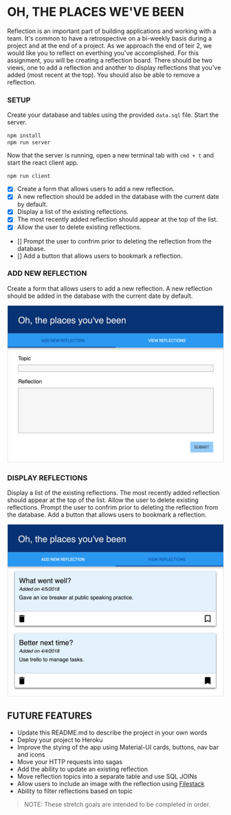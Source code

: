 # OH, THE PLACES WE'VE BEEN

Reflection is an important part of building applications and working with a team. It's common to have a retrospective on a bi-weekly basis during a project and at the end of a project. As we approach the end of teir 2, we would like you to reflect on everthing you've accomplished. For this assignment, you will be creating a reflection board. There should be two views, one to add a reflection and another to display reflections that you've added (most recent at the top). You should also be able to remove a reflection.

### SETUP

Create your database and tables using the provided `data.sql` file. Start the server.

```
npm install
npm run server
```

Now that the server is running, open a new terminal tab with `cmd + t` and start the react client app.

```
npm run client
```


- [x] Create a form that allows users to add a new reflection. 
- [x] A new reflection should be added in the database with the current date by default. 
- [x] Display a list of the existing reflections. 
- [x] The most recently added reflection should appear at the top of the list.
- [x] Allow the user to delete existing reflections. 
- [] Prompt the user to confrim prior to deleting the reflection from the database. 
- [] Add a button that allows users to bookmark a reflection.

### ADD NEW REFLECTION


Create a form that allows users to add a new reflection. A new reflection should be added in the database with the current date by default. 

![add new reflection](wireframes/screen-one.png)

### DISPLAY REFLECTIONS

Display a list of the existing reflections. The most recently added reflection should appear at the top of the list. Allow the user to delete existing reflections. Prompt the user to confrim prior to deleting the reflection from the database. Add a button that allows users to bookmark a reflection.

![display reflections](wireframes/screen-two.png)

## FUTURE FEATURES

- Update this README.md to describe the project in your own words
- Deploy your project to Heroku
- Improve the stying of the app using Material-UI cards, buttons, nav bar and icons
- Move your HTTP requests into sagas
- Add the ability to update an existing reflection
- Move reflection topics into a separate table and use SQL JOINs
- Allow users to include an image with the reflection using [Filestack](https://www.filestack.com/)
- Ability to filter reflections based on topic

> NOTE: These stretch goals are intended to be completed in order.